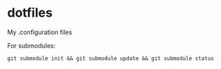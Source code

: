 dotfiles
========

My .configuration files

For submodules:

    git submodule init && git submodule update && git submodule status
